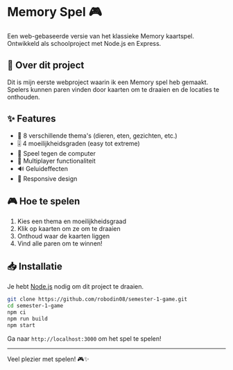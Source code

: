 # Memory Spel 🎮

Een web-gebaseerde versie van het klassieke Memory kaartspel. Ontwikkeld als schoolproject met Node.js en Express.

## 🎯 Over dit project

Dit is mijn eerste webproject waarin ik een Memory spel heb gemaakt. Spelers kunnen paren vinden door kaarten om te draaien en de locaties te onthouden.

## ✨ Features

- 🎨 8 verschillende thema's (dieren, eten, gezichten, etc.)
- 🎚️ 4 moeilijkheidsgraden (easy tot extreme)
- 🤖 Speel tegen de computer
- 👥 Multiplayer functionaliteit
- 🔊 Geluideffecten
- 📱 Responsive design

## 🎮 Hoe te spelen

1. Kies een thema en moeilijkheidsgraad
2. Klik op kaarten om ze om te draaien
3. Onthoud waar de kaarten liggen
4. Vind alle paren om te winnen!

## 📥 Installatie

Je hebt [Node.js](https://nodejs.org/) nodig om dit project te draaien.

```bash
git clone https://github.com/robodin08/semester-1-game.git
cd semester-1-game
npm ci
npm run build
npm start
```

Ga naar `http://localhost:3000` om het spel te spelen!

---

Veel plezier met spelen! 🎮✨
